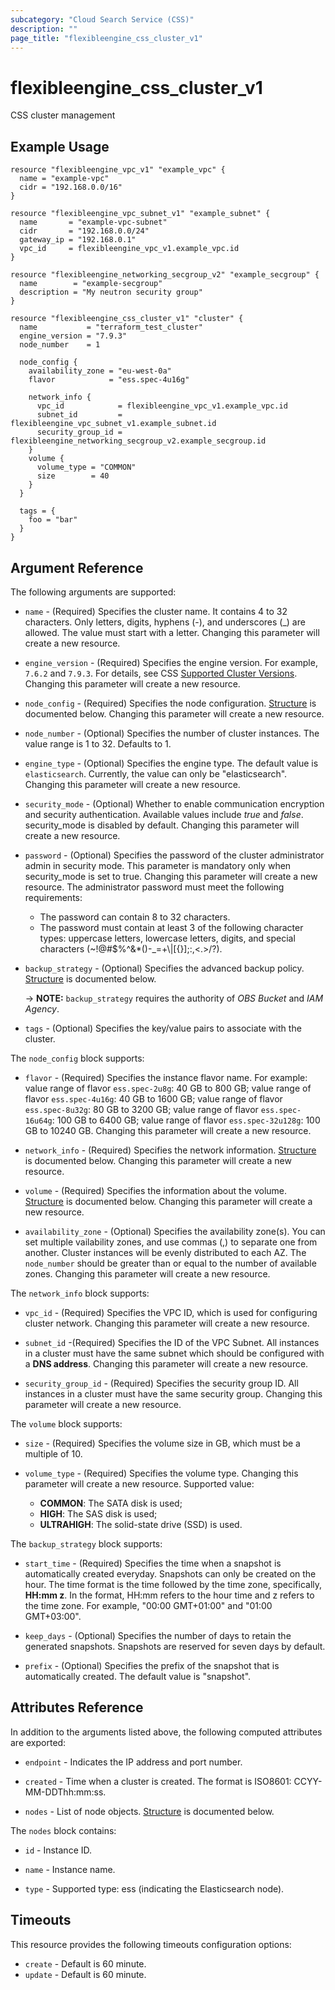 ```yaml
---
subcategory: "Cloud Search Service (CSS)"
description: ""
page_title: "flexibleengine_css_cluster_v1"
---
```


# flexibleengine_css_cluster_v1

CSS cluster management

## Example Usage

```hcl
resource "flexibleengine_vpc_v1" "example_vpc" {
  name = "example-vpc"
  cidr = "192.168.0.0/16"
}

resource "flexibleengine_vpc_subnet_v1" "example_subnet" {
  name       = "example-vpc-subnet"
  cidr       = "192.168.0.0/24"
  gateway_ip = "192.168.0.1"
  vpc_id     = flexibleengine_vpc_v1.example_vpc.id
}

resource "flexibleengine_networking_secgroup_v2" "example_secgroup" {
  name        = "example-secgroup"
  description = "My neutron security group"
}

resource "flexibleengine_css_cluster_v1" "cluster" {
  name           = "terraform_test_cluster"
  engine_version = "7.9.3"
  node_number    = 1

  node_config {
    availability_zone = "eu-west-0a"
    flavor            = "ess.spec-4u16g"

    network_info {
      vpc_id            = flexibleengine_vpc_v1.example_vpc.id
      subnet_id         = flexibleengine_vpc_subnet_v1.example_subnet.id
      security_group_id = flexibleengine_networking_secgroup_v2.example_secgroup.id
    }
    volume {
      volume_type = "COMMON"
      size        = 40
    }
  }

  tags = {
    foo = "bar"
  }
}
```

## Argument Reference

The following arguments are supported:

* `name` - (Required) Specifies the cluster name. It contains 4 to 32 characters. Only letters, digits,
  hyphens (-), and underscores (_) are allowed. The value must start with a letter.
  Changing this parameter will create a new resource.

* `engine_version` - (Required) Specifies the engine version. For example, `7.6.2` and `7.9.3`.
   For details, see CSS [Supported Cluster Versions](https://docs.prod-cloud-ocb.orange-business.com/api/css/css_03_0056.html).
   Changing this parameter will create a new resource.

* `node_config` - (Required) Specifies the node configuration. [Structure](#css_node_config_object) is documented below.
  Changing this parameter will create a new resource.

* `node_number` - (Optional) Specifies the number of cluster instances. The value range is 1 to 32. Defaults to 1.

* `engine_type` - (Optional) Specifies the engine type. The default value is `elasticsearch`. Currently, the value
  can only be "elasticsearch". Changing this parameter will create a new resource.

* `security_mode` - (Optional) Whether to enable communication encryption and security authentication.
  Available values include *true* and *false*. security_mode is disabled by default.
  Changing this parameter will create a new resource.

* `password` - (Optional) Specifies the password of the cluster administrator admin in security mode.
  This parameter is mandatory only when security_mode is set to true. Changing this parameter will create a new resource.
  The administrator password must meet the following requirements:
  - The password can contain 8 to 32 characters.
  - The password must contain at least 3 of the following character types: uppercase letters, lowercase letters,
    digits, and special characters (~!@#$%^&*()-_=+\\|[{}];:,<.>/?).

* `backup_strategy` - (Optional) Specifies the advanced backup policy.
  [Structure](#css_backup_strategy_object) is documented below.

  -> **NOTE:** `backup_strategy` requires the authority of *OBS Bucket* and *IAM Agency*.

* `tags` - (Optional) Specifies the key/value pairs to associate with the cluster.

<a name="css_node_config_object"></a>
The `node_config` block supports:

* `flavor` - (Required) Specifies the instance flavor name. For example: value range of flavor `ess.spec-2u8g`:
  40 GB to 800 GB; value range of flavor `ess.spec-4u16g`: 40 GB to 1600 GB; value range of flavor `ess.spec-8u32g`:
  80 GB to 3200 GB; value range of flavor `ess.spec-16u64g`: 100 GB to 6400 GB; value range of flavor `ess.spec-32u128g`:
  100 GB to 10240 GB. Changing this parameter will create a new resource.

* `network_info` - (Required) Specifies the network information. [Structure](#css_network_info_object) is documented below.
  Changing this parameter will create a new resource.

* `volume` - (Required) Specifies the information about the volume. [Structure]($css_volume_object) is documented below.
  Changing this parameter will create a new resource.

* `availability_zone` - (Optional) Specifies the availability zone(s). You can set multiple vailability zones,
  and use commas (,) to separate one from another. Cluster instances will be evenly distributed to each AZ.
  The `node_number` should be greater than or equal to the number of available zones.
  Changing this parameter will create a new resource.

<a name="css_network_info_object"></a>
The `network_info` block supports:

* `vpc_id` - (Required) Specifies the VPC ID, which is used for configuring cluster network.
  Changing this parameter will create a new resource.

* `subnet_id` -(Required) Specifies the ID of the VPC Subnet. All instances in a cluster must have the same
  subnet which should be configured with a **DNS address**. Changing this parameter will create a new resource.

* `security_group_id` - (Required) Specifies the security group ID. All instances in a cluster must have the same
  security group. Changing this parameter will create a new resource.

<a name="css_volume_object"></a>
The `volume` block supports:

* `size` - (Required) Specifies the volume size in GB, which must be a multiple of 10.

* `volume_type` - (Required) Specifies the volume type. Changing this parameter will create a new resource. Supported value:
  - **COMMON**: The SATA disk is used;
  - **HIGH**: The SAS disk is used;
  - **ULTRAHIGH**: The solid-state drive (SSD) is used.

<a name="css_backup_strategy_object"></a>
The `backup_strategy` block supports:

* `start_time` - (Required) Specifies the time when a snapshot is automatically
  created everyday. Snapshots can only be created on the hour. The time format is
  the time followed by the time zone, specifically, **HH:mm z**. In the format, HH:mm
  refers to the hour time and z refers to the time zone. For example, "00:00 GMT+01:00"
  and "01:00 GMT+03:00".

* `keep_days` - (Optional) Specifies the number of days to retain the generated
   snapshots. Snapshots are reserved for seven days by default.

* `prefix` - (Optional) Specifies the prefix of the snapshot that is automatically
  created. The default value is "snapshot".

## Attributes Reference

In addition to the arguments listed above, the following computed attributes are exported:

* `endpoint` - Indicates the IP address and port number.

* `created` - Time when a cluster is created. The format is ISO8601: CCYY-MM-DDThh:mm:ss.

* `nodes` - List of node objects. [Structure](#css_al_nodes_object) is documented below.

<a name="css_al_nodes_object"></a>
The `nodes` block contains:

* `id` - Instance ID.

* `name` - Instance name.

* `type` - Supported type: ess (indicating the Elasticsearch node).

## Timeouts

This resource provides the following timeouts configuration options:

* `create` - Default is 60 minute.
* `update` - Default is 60 minute.
